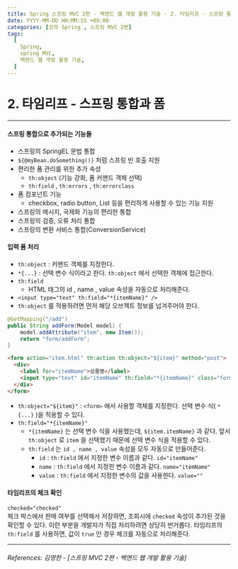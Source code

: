 ```yaml
---
title: Spring 스프링 MVC 2편 - 백엔드 웹 개발 활용 기술 - 2. 타임리프 - 스프링 통합과 폼
date: YYYY-MM-DD HH:MM:SS +09:00
categories: [강의 Spring , 스프링 MVC 2편]
tags:
  [
    Spring,
    spring MVC,
    백엔드 웹 개발 활용 기술,
  ]
---
```


# 2. 타임리프 - 스프링 통합과 폼

----

#### 스프링 통합으로 추가되는 기능들
* 스프링의 SpringEL 문법 통합
* `${@myBean.doSomething()}` 처럼 스프링 빈 호출 지원
* 편리한 폼 관리를 위한 추가 속성
  * `th:object` (기능 강화, 폼 커맨드 객체 선택)
  * `th:field` , `th:errors` , `th:errorclass`
* 폼 컴포넌트 기능
  * checkbox, radio button, List 등을 편리하게 사용할 수 있는 기능 지원
* 스프링의 메시지, 국제화 기능의 편리한 통합
* 스프링의 검증, 오류 처리 통합
* 스프링의 변환 서비스 통합(ConversionService)

#### 입력 폼 처리

* `th:object` : 커맨드 객체를 지정한다.
* `*{...}` : 선택 변수 식이라고 한다. `th:object` 에서 선택한 객체에 접근한다.
* `th:field`
  * HTML 태그의 id , name , value 속성을 자동으로 처리해준다.
* `<input type="text" th:field="*{itemName}" />`
* `th:object` 를 적용하려면 먼저 해당 오브젝트 정보를 넘겨주어야 한다.

```java
@GetMapping("/add")
public String addForm(Model model) {
    model.addAttribute("item", new Item());
    return "form/addForm";
}
```

```html
<form action="item.html" th:action th:object="${item}" method="post">
  <div>
    <label for="itemName">상품명</label>
    <input type="text" id="itemName" th:field="*{itemName}" class="form-control" placeholder="이름을 입력하세요">
  </div>
</form>
```
* `th:object="${item}"` : `<form>` 에서 사용할 객체를 지정한다. 선택 변수 식( `*{...}` )을 적용할 수
있다.
* `th:field="*{itemName}"`
  * `*{itemName}` 는 선택 변수 식을 사용했는데, `${item.itemName}` 과 같다. 앞서 `th:object` 로
`item` 을 선택했기 때문에 선택 변수 식을 적용할 수 있다.
  * `th:field` 는 `id , name , value` 속성을 모두 자동으로 만들어준다.
    * `id` : `th:field` 에서 지정한 변수 이름과 같다. `id="itemName"`
    * `name` : `th:field` 에서 지정한 변수 이름과 같다. `name="itemName"`
    * `value` : `th:field` 에서 지정한 변수의 값을 사용한다. `value=""`

#### 타임리프의 체크 확인
`checked="checked"`  
체크 박스에서 판매 여부를 선택해서 저장하면, 조회시에 `checked` 속성이 추가된 것을 확인할 수 있다. 
이런 부분을 개발자가 직접 처리하려면 상당히 번거롭다. 타임리프의 `th:field` 를 사용하면, 값이 `true`
인 경우 체크를 자동으로 처리해준다.

----  

###### References: 김영한 - [스프링 MVC 2편 - 백엔드 웹 개발 활용 기술]
